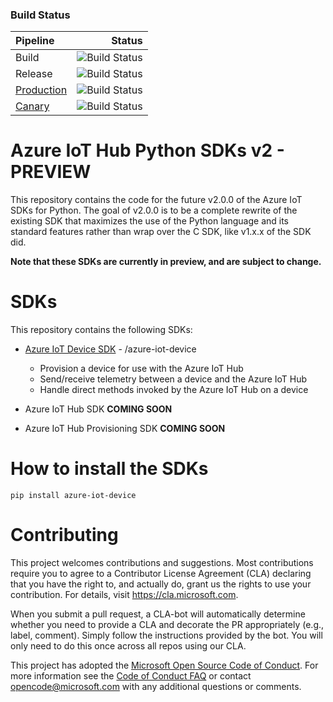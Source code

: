### Build Status

| Pipeline | Status |
| :---|---:|
| Build | ![Build Status](https://azure-iot-sdks.visualstudio.com/azure-iot-sdks/_apis/build/status/python/python-preview) |
| Release | ![Build Status](https://azure-iot-sdks.visualstudio.com/azure-iot-sdks/_apis/build/status/release/python-release?branchName=master) |
| [Production](https://pypi.org/search/?q=azure-iot) | ![Build Status](https://azure-iot-sdks.vsrm.visualstudio.com/_apis/public/Release/badge/f9b79625-2860-4d92-a4ee-57b03fabfd10/20/22) |
| [Canary](https://test.pypi.org/search/?q=azure-iot) | ![Build Status](https://azure-iot-sdks.vsrm.visualstudio.com/_apis/public/Release/badge/f9b79625-2860-4d92-a4ee-57b03fabfd10/28/30)

# Azure IoT Hub Python SDKs v2 - PREVIEW

This repository contains the code for the future v2.0.0 of the Azure IoT SDKs for Python. The goal of v2.0.0 is to be a complete rewrite of the existing SDK that maximizes the use of the Python language and its standard features rather than wrap over the C SDK, like v1.x.x of the SDK did.

**Note that these SDKs are currently in preview, and are subject to change.**

# SDKs

This repository contains the following SDKs:

* [Azure IoT Device SDK](azure-iot-device) - /azure-iot-device
    * Provision a device for use with the Azure IoT Hub
    * Send/receive telemetry between a device and the Azure IoT Hub
    * Handle direct methods invoked by the Azure IoT Hub on a device

* Azure IoT Hub SDK **COMING SOON**

* Azure IoT Hub Provisioning SDK **COMING SOON**

# How to install the SDKs

```
pip install azure-iot-device
```

# Contributing

This project welcomes contributions and suggestions.  Most contributions require you to agree to a
Contributor License Agreement (CLA) declaring that you have the right to, and actually do, grant us
the rights to use your contribution. For details, visit https://cla.microsoft.com.

When you submit a pull request, a CLA-bot will automatically determine whether you need to provide
a CLA and decorate the PR appropriately (e.g., label, comment). Simply follow the instructions
provided by the bot. You will only need to do this once across all repos using our CLA.

This project has adopted the [Microsoft Open Source Code of Conduct](https://opensource.microsoft.com/codeofconduct/).
For more information see the [Code of Conduct FAQ](https://opensource.microsoft.com/codeofconduct/faq/) or
contact [opencode@microsoft.com](mailto:opencode@microsoft.com) with any additional questions or comments.

